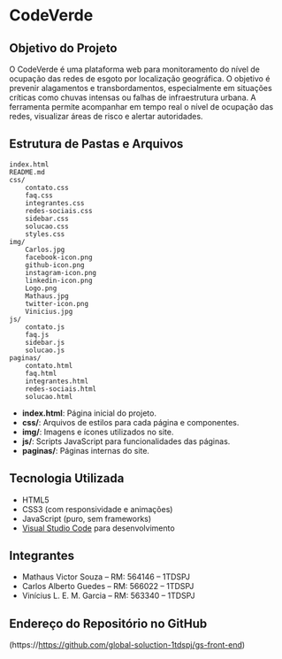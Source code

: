 # CodeVerde

## Objetivo do Projeto

O CodeVerde é uma plataforma web para monitoramento do nível de ocupação das redes de esgoto por localização geográfica. O objetivo é prevenir alagamentos e transbordamentos, especialmente em situações críticas como chuvas intensas ou falhas de infraestrutura urbana. A ferramenta permite acompanhar em tempo real o nível de ocupação das redes, visualizar áreas de risco e alertar autoridades.

## Estrutura de Pastas e Arquivos

```
index.html
README.md
css/
    contato.css
    faq.css
    integrantes.css
    redes-sociais.css
    sidebar.css
    solucao.css
    styles.css
img/
    Carlos.jpg
    facebook-icon.png
    github-icon.png
    instagram-icon.png
    linkedin-icon.png
    Logo.png
    Mathaus.jpg
    twitter-icon.png
    Vinicius.jpg
js/
    contato.js
    faq.js
    sidebar.js
    solucao.js
paginas/
    contato.html
    faq.html
    integrantes.html
    redes-sociais.html
    solucao.html
```

- **index.html**: Página inicial do projeto.
- **css/**: Arquivos de estilos para cada página e componentes.
- **img/**: Imagens e ícones utilizados no site.
- **js/**: Scripts JavaScript para funcionalidades das páginas.
- **paginas/**: Páginas internas do site.

## Tecnologia Utilizada

- HTML5
- CSS3 (com responsividade e animações)
- JavaScript (puro, sem frameworks)
- [Visual Studio Code](https://code.visualstudio.com/) para desenvolvimento

## Integrantes

- Mathaus Victor Souza – RM: 564146 – 1TDSPJ
- Carlos Alberto Guedes – RM: 566022 – 1TDSPJ
- Vinícius L. E. M. Garcia – RM: 563340 – 1TDSPJ

## Endereço do Repositório no GitHub

(https://https://github.com/global-soluction-1tdspj/gs-front-end)

